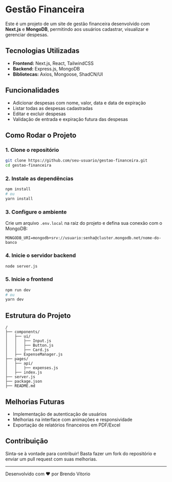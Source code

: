 # Gestão Financeira

Este é um projeto de um site de gestão financeira desenvolvido com **Next.js** e **MongoDB**, permitindo aos usuários cadastrar, visualizar e gerenciar despesas.

## Tecnologias Utilizadas

- **Frontend:** Next.js, React, TailwindCSS
- **Backend:** Express.js, MongoDB
- **Bibliotecas:** Axios, Mongoose, ShadCN/UI

## Funcionalidades

- Adicionar despesas com nome, valor, data e data de expiração
- Listar todas as despesas cadastradas
- Editar e excluir despesas
- Validação de entrada e expiração futura das despesas

## Como Rodar o Projeto

### 1. Clone o repositório
```bash
git clone https://github.com/seu-usuario/gestao-financeira.git
cd gestao-financeira
```

### 2. Instale as dependências
```bash
npm install
# ou
yarn install
```

### 3. Configure o ambiente
Crie um arquivo `.env.local` na raiz do projeto e defina sua conexão com o MongoDB:
```
MONGODB_URI=mongodb+srv://usuario:senha@cluster.mongodb.net/nome-do-banco
```

### 4. Inicie o servidor backend
```bash
node server.js
```

### 5. Inicie o frontend
```bash
npm run dev
# ou
yarn dev
```

## Estrutura do Projeto
```
/
├── components/
│   ├── ui/
│   │   ├── Input.js
│   │   ├── Button.js
│   │   ├── Card.js
│   ├── ExpenseManager.js
├── pages/
│   ├── api/
│   │   ├── expenses.js
│   ├── index.js
├── server.js
├── package.json
├── README.md
```

## Melhorias Futuras
- Implementação de autenticação de usuários
- Melhorias na interface com animações e responsividade
- Exportação de relatórios financeiros em PDF/Excel

## Contribuição
Sinta-se à vontade para contribuir! Basta fazer um fork do repositório e enviar um pull request com suas melhorias.

---

Desenvolvido com ❤ por Brendo Vitorio
